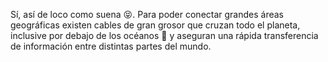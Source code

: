 Sí, así de loco como suena :stuck_out_tongue_closed_eyes:. Para poder conectar grandes áreas geográficas existen cables de gran grosor que cruzan todo el planeta, inclusive por debajo de los océanos :ocean: y aseguran una rápida transferencia de información entre distintas partes del mundo.